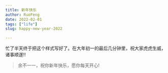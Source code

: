 ```yaml
---
title: 新年快乐
author: RuoFeng
date: 2022-02-01
tags: ["life"]
slug: happy-new-year-2022

---
```

忙了半天终于把这个样式写好了。在大年初一的最后几分钟里，祝大家虎虎生威，诸事顺遂!!

> 
> 余不一一，祝你新年快乐，愿你每天开心!